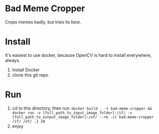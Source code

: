 # Bad Meme Cropper
Crops memes badly, but tries its best.

# Install
It's easiest to use docker, because OpenCV is hard to install everywhere, always.
1. Install Docker
2. clone this git repo

# Run
1. cd to this directory, then run: `docker build . -t bad-meme-cropper && docker run -v [full_path_to_input_image_folder]:/if/ -v [full_path_to_output_image_folder]:/of/ --rm -it bad-meme-cropper /if/ /of/ .1 10`
2. enjoy
